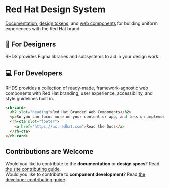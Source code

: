 # Red Hat Design System

[Documentation][docs], [design tokens][tokens], and [web components][elements] for building uniform experiences with the Red Hat brand.

## 🎨 For Designers

RHDS provides Figma libraries and subsystems to aid in your design work.

## 💻 For Developers

RHDS provides a collection of ready-made, framework-agnostic web components with Red Hat branding, user experience, accessibility, and style guidelines built in.

```html
<rh-card>
  <h2 slot="heading">Red Hat Branded Web Components</h2>
  <p>So you can focus more on your content or app, and less on implementation details.</p>
  <rh-cta slot="footer">
    <a href="https://ux.redhat.com">Read the Docs</a>
  </rh-cta>
</rh-card>
```

## Contributions are Welcome

Would you like to contribute to the **documentation** or **design specs**? Read [the site contributing guide][contributing].  
Would you like to contribute to **component development**? Read [the developer contributing guide][development].

[docs]: https://ux.redhat.com
[tokens]: https://red-hat-design-tokens.netlify.app
[elements]: https://ux.redhat.com/elements/
[contributing]: https://github.com/RedHat-UX/red-hat-design-system/tree/main/CONTRIBUTING_DESIGN.md
[development]: https://github.com/RedHat-UX/red-hat-design-system/tree/main/CONTRIBUTING_DEV.md
